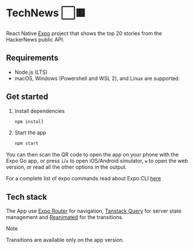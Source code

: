 # TechNews ⬜️🟥

React Native [Expo](https://expo.dev) project that shows the top 20 stories from the HackerNews public API.

## Requirements

- Node.js (LTS)
- macOS, Windows (Powershell and WSL 2), and Linux are supported.

## Get started

1. Install dependencies

   ```bash
   npm install
   ```

2. Start the app

   ```bash
   npm start
   ```

You can then scan the QR code to open the app on your phone with the Expo Go app, or press `i`/`a` to open iOS/Android simulator, `w` to open the web version, or read all the other options in the output.

For a complete list of expo commands read about Expo CLI [here](https://docs.expo.dev/more/expo-cli/)

## Tech stack

The App use [Expo Router](https://docs.expo.dev/router/introduction/) for navigation, [Tanstack Query](https://tanstack.com/query/latest) for server state management and [Reanimated](https://docs.swmansion.com/react-native-reanimated/) for the transitions.

> [!NOTE]  
> Transitions are available only on the app version.
